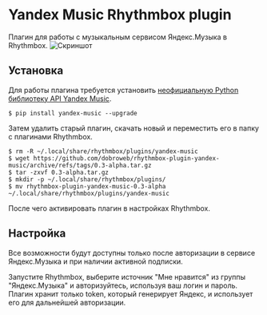 # Yandex Music Rhythmbox plugin
Плагин для работы с музыкальным сервисом Яндекс.Музыка в Rhythmbox.
![Скриншот](https://user-images.githubusercontent.com/11454622/171248479-ae6d03e1-8256-484e-96d3-e9c1bf904c55.png)

## Установка
Для работы плагина требуется установить [неофициальную Python библиотеку API Yandex Music](https://github.com/MarshalX/yandex-music-api).

    $ pip install yandex-music --upgrade

Затем удалить старый плагин, скачать новый и переместить его в папку с плагинами Rhythmbox.

    $ rm -R ~/.local/share/rhythmbox/plugins/yandex-music
    $ wget https://github.com/dobroweb/rhythmbox-plugin-yandex-music/archive/refs/tags/0.3-alpha.tar.gz
    $ tar -zxvf 0.3-alpha.tar.gz
    $ mkdir -p ~/.local/share/rhythmbox/plugins/
    $ mv rhythmbox-plugin-yandex-music-0.3-alpha ~/.local/share/rhythmbox/plugins/yandex-music

После чего активировать плагин в настройках Rhythmbox.

## Настройка
Все возможности будут доступны только после авторизации в сервисе Яндекс.Музыка и при наличии активной подписки.

Запустите Rhythmbox, выберите источник "Мне нравится" из группы "Яндекс.Музыка" и авторизуйтесь, используя ваш логин и пароль. Плагин хранит только token, который генерирует Яндекс, и использует его для дальнейшей авторизации.
